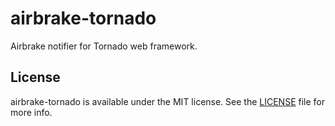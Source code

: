 # airbrake-tornado

Airbrake notifier for Tornado web framework.

## License

airbrake-tornado is available under the MIT license. See the [LICENSE](LICENSE) file for more info.
